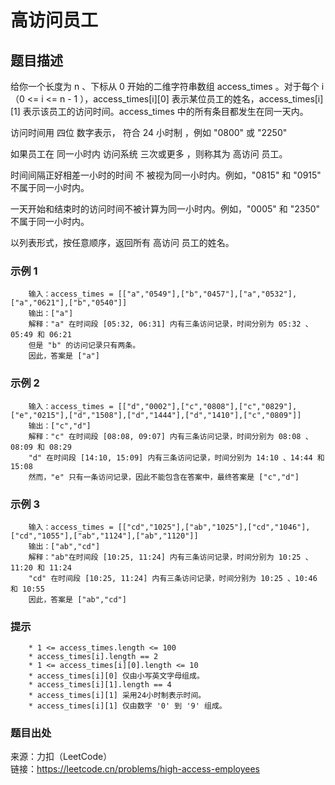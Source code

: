 # 高访问员工

## 题目描述

给你一个长度为 n 、下标从 0 开始的二维字符串数组 access_times 。对于每个 i（0 <= i <= n - 1 ），access_times[i][0] 表示某位员工的姓名，access_times[i][1] 表示该员工的访问时间。access_times 中的所有条目都发生在同一天内。

访问时间用 四位 数字表示， 符合 24 小时制 ，例如 "0800" 或 "2250"

如果员工在 同一小时内 访问系统 三次或更多 ，则称其为 高访问 员工。

时间间隔正好相差一小时的时间 不 被视为同一小时内。例如，"0815" 和 "0915" 不属于同一小时内。

一天开始和结束时的访问时间不被计算为同一小时内。例如，"0005" 和 "2350" 不属于同一小时内。

以列表形式，按任意顺序，返回所有 高访问 员工的姓名。

### 示例 1

```text
    输入：access_times = [["a","0549"],["b","0457"],["a","0532"],["a","0621"],["b","0540"]]
    输出：["a"]
    解释："a" 在时间段 [05:32, 06:31] 内有三条访问记录，时间分别为 05:32 、05:49 和 06:21
    但是 "b" 的访问记录只有两条。
    因此，答案是 ["a"]
```

### 示例 2

```text
    输入：access_times = [["d","0002"],["c","0808"],["c","0829"],["e","0215"],["d","1508"],["d","1444"],["d","1410"],["c","0809"]]
    输出：["c","d"]
    解释："c" 在时间段 [08:08, 09:07] 内有三条访问记录，时间分别为 08:08 、08:09 和 08:29
    "d" 在时间段 [14:10, 15:09] 内有三条访问记录，时间分别为 14:10 、14:44 和 15:08
    然而，"e" 只有一条访问记录，因此不能包含在答案中，最终答案是 ["c","d"]
```

### 示例 3

```text
    输入：access_times = [["cd","1025"],["ab","1025"],["cd","1046"],["cd","1055"],["ab","1124"],["ab","1120"]]
    输出：["ab","cd"]
    解释："ab"在时间段 [10:25, 11:24] 内有三条访问记录，时间分别为 10:25 、11:20 和 11:24
    "cd" 在时间段 [10:25, 11:24] 内有三条访问记录，时间分别为 10:25 、10:46 和 10:55
    因此，答案是 ["ab","cd"]
```

### 提示

```text
    * 1 <= access_times.length <= 100
    * access_times[i].length == 2
    * 1 <= access_times[i][0].length <= 10
    * access_times[i][0] 仅由小写英文字母组成。
    * access_times[i][1].length == 4
    * access_times[i][1] 采用24小时制表示时间。
    * access_times[i][1] 仅由数字 '0' 到 '9' 组成。
```

### 题目出处

来源：力扣（LeetCode）  
链接：<https://leetcode.cn/problems/high-access-employees>
